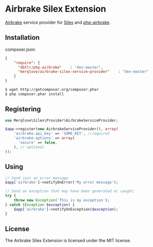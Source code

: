 # Airbrake Silex Extension

[Airbrake][1] service provider for [Silex][2] and [php-airbrake][3].

## Installation

composer.json:

```json
{
    "require": {
      "dbtlr/php-airbrake"    : "dev-master",
      "merqlove/airbrake-silex-service-provider"    : "dev-master"
    }
}
```

```bash
$ wget http://getcomposer.org/composer.phar
$ php composer.phar install
```

## Registering

```php
use Merqlove\Silex\Provider\AirbrakeServiceProvider;

$app->register(new AirbrakeServiceProvider(), array(
    'airbrake.api_key' => 'SOME_KEY', //required
    'airbrake.options' => array(
      'secure' => false,
    ), // optional
));
```

## Using

```php
// Send just an error message
$app['airbrake']->notifyOnError('My error message');

// Send an exception that may have been generated or caught.
try {
    throw new Exception('This is my exception');
} catch (Exception $exception) {
    $app['airbrake']->notifyOnException($exception);
}
```

## License

The Airbrake Silex Extension is licensed under the MIT license.

[1]: https://airbrake.io
[2]: http://silex-project.org
[3]: https://github.com/dbtlr/php-airbrake
